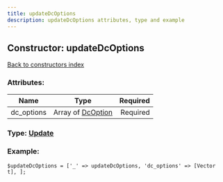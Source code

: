 ```yaml
---
title: updateDcOptions
description: updateDcOptions attributes, type and example
---
```

## Constructor: updateDcOptions  
[Back to constructors index](index.md)



### Attributes:

| Name     |    Type       | Required |
|----------|:-------------:|---------:|
|dc\_options|Array of [DcOption](../types/DcOption.md) | Required|



### Type: [Update](../types/Update.md)


### Example:

```
$updateDcOptions = ['_' => updateDcOptions, 'dc_options' => [Vector t], ];
```